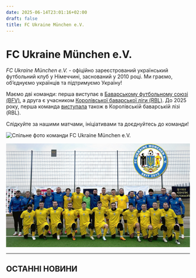 ```yaml
---
date: 2025-06-14T23:01:16+02:00
draft: false
title: FC Ukraine München e.V.
---
```

# FC Ukraine München e.V.

*FC Ukraine München e.V.* - офіційно зареєстрований український футбольний клуб
у Німеччині, заснований у 2010 році.
Ми граємо, об’єднуємо українців та підтримуємо Україну!

Маємо дві команди: перша виступає в [Баварському футбольному союзі (BFV)](https://www.bfv.de/mannschaften/fc-ukraine-muenchen/02Q41B242K000000VS5489B1VTILVS2U),
а друга є учасником [Королівської баварської ліги (RBL)](https://royalbavarianliga.de/teaminfo.php?teamid=o2189).
До 2025 року, перша команда [виступала](https://royalbavarianliga.de/teaminfo.php?teamid=m760) також в Королівській баварській лізі (RBL).

Слідкуйте за нашими матчами, ініціативами та доєднуйтесь до команди!

![Спільне фото команди FC Ukraine München e.V.](/images/uploads/2025-09-08-dsc00601.jpeg "8 вересня 2025")

![Спільне фото команди FC Ukraine München e.V.](img.jpg "Червень 2025")

- - -

## ОСТАННІ НОВИНИ
